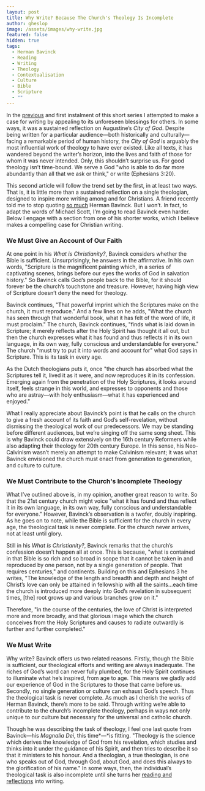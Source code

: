 ```yaml
---
layout: post
title: Why Write? Because The Church's Theology Is Incomplete
author: gheslop
image: /assets/images/why-write.jpg
featured: false
hidden: true
tags:
  - Herman Bavinck
  - Reading
  - Writing
  - Theology
  - Contextualisation
  - Culture
  - Bible
  - Scripture
  - ""
---
```

In the [previous](https://rekindle.co.za/content/2024-10-22-why-write) and first instalment of this short series I attempted to make a case for writing by appealing to its unforeseen blessings for others. In some ways, it was a sustained reflection on Augustine’s *City of God*. Despite being written for a particular audience—both historically and culturally—facing a remarkable period of human history, the *City of God* is arguably the most influential work of theology to have ever existed. Like all texts, it has wandered beyond the writer’s horizon, into the lives and faith of those for whom it was never intended. Only, this shouldn’t surprise us. For good theology isn’t time-bound. We serve a God "who is able to do far more abundantly than all that we ask or think," or write (Ephesians 3:20).

This second article will follow the trend set by the first, in at least two ways. That is, it is little more than a sustained reflection on a single theologian, designed to inspire more writing among and for Christians. A friend recently told me to stop quoting [so much](https://rekindle.co.za/content/2024-09-19-stop-blaming-martin-luther-and-the-reformation-for-relativism) Herman Bavinck. But I won’t. In fact, to adapt the words of Michael Scott, I’m going to read Bavinck even harder. Below I engage with a section from one of his shorter works, which I believe makes a compelling case for Christian writing.

### We Must Give an Account of Our Faith

At one point in his *What is Christianity?*, Bavinck considers whether the Bible is sufficient. Unsurprisingly, he answers in the affirmative. In his own words, "Scripture is the magnificent painting which, in a series of captivating scenes, brings before our eyes the works of God in salvation history." So Bavinck calls God’s people back to the Bible, for it should forever be the church’s touchstone and treasure. However, having high view of Scripture doesn’t deny the need for theology.

Bavinck continues, "That powerful imprint which the Scriptures make on the church, it must reproduce." And a few lines on he adds, "What the church has seen through that wonderful book, what it has felt of the word of life, it must proclaim." The church, Bavinck continues, "finds what is laid down in Scripture; it merely reflects after the Holy Spirit has thought it all out, but then the church expresses what it has found and thus reflects it in its own language, in its own way, fully conscious and understandable for everyone." The church "must try to put it into words and account for" what God says in Scripture. This is its task in every age.

As the Dutch theologians puts it, once "the church has absorbed what the Scriptures tell it, lived it as it were, and now reproduces it in its confession. Emerging again from the penetration of the Holy Scriptures, it looks around itself, feels strange in this world, and expresses to opponents and those who are astray—with holy enthusiasm—what it has experienced and enjoyed."

What I really appreciate about Bavinck’s point is that he calls on the church to give a fresh account of its faith and God’s self-revelation, without dismissing the theological work of our predecessors. We may be standing before different audiences, but we’re singing off the same song sheet. This is why Bavinck could draw extensively on the 16th century Reformers while also adapting their theology for 20th century Europe. In this sense, his Neo-Calvinism wasn’t merely an attempt to make Calvinism relevant; it was what Bavinck envisioned the church must enact from generation to generation, and culture to culture.

### We Must Contribute to the Church's Incomplete Theology

What I’ve outlined above is, in my opinion, another great reason to write. So that the 21st century church might voice "what it has found and thus reflect it in its own language, in its own way, fully conscious and understandable for everyone." However, Bavinck’s observation is a twofer, doubly inspiring. As he goes on to note, while the Bible is sufficient for the church in every age, the theological task is never complete. For the church never arrives, not at least until glory.

Still in his *What Is Christianity?*, Bavinck remarks that the church’s confession doesn’t happen all at once. This is because, "what is contained in that Bible is so rich and so broad in scope that it cannot be taken in and reproduced by one person, not by a single generation of people. That requires centuries," and continents. Building on this and Ephesians 3 he writes, "The knowledge of the length and breadth and depth and height of Christ’s love can only be attained in fellowship with all the saints…each time the church is introduced more deeply into God’s revelation in subsequent times, \[the] root grows up and various branches grow on it."

Therefore, "in the course of the centuries, the love of Christ is interpreted more and more broadly, and that glorious image which the church conceives from the Holy Scriptures and causes to radiate outwardly is further and further completed."

### We Must Write

Why write? Bavinck offers us two related reasons. Firstly, though the Bible is sufficient, our theological efforts and writing are always inadequate. The riches of God’s word can never fully plumbed, for the Holy Spirit continues to illuminate what he’s inspired, from age to age. This means we gladly add our experience of God in the Scriptures to those that came before us. Secondly, no single generation or culture can exhaust God’s speech. Thus the theological task is never complete. As much as I cherish the works of Herman Bavinck, there’s more to be said. Through writing we’re able to contribute to the church’s incomplete theology, perhaps in ways not only unique to our culture but necessary for the universal and catholic church.

Though he was describing the task of theology, I feel one last quote from Bavinck—his *Magnalia Dei*, this time*—*is fitting. "Theology is the science which derives the knowledge of God from his revelation, which studies and thinks into it under the guidance of his Spirit, and then tries to describe it so that it ministers to his honour. And a theologian, a true theologian, is one who speaks out of God, through God, about God, and does this always to the glorification of his name." In some ways, then, the individual’s theological task is also incomplete until she turns her [reading and reflections](https://rekindle.co.za/content/2024-10-28-how-to-become-a-better-reader) into writing.